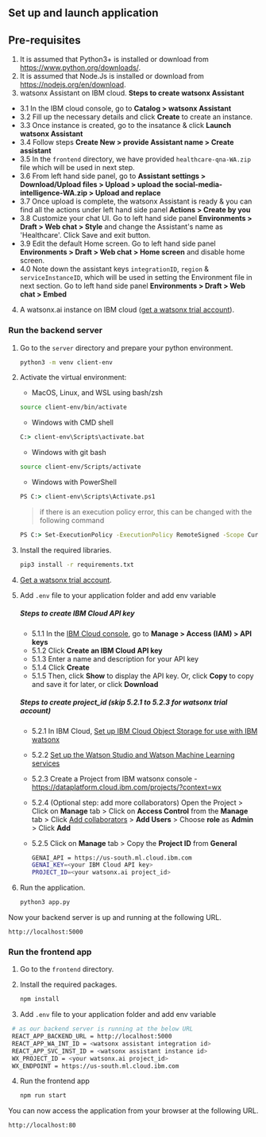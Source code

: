 ## Set up and launch application

## Pre-requisites

1. It is assumed that Python3+ is installed or download from <https://www.python.org/downloads/>.
2. It is assumed that Node.Js is installed or download from <https://nodejs.org/en/download>.
3. watsonx Assistant on IBM cloud.
   **Steps to create watsonx Assistant**

- 3.1 In the IBM cloud console, go to **Catalog > watsonx Assistant**
- 3.2 Fill up the necessary details and click **Create** to create an instance.
- 3.3 Once instance is created, go to the insatance & click **Launch watsonx Assistant**
- 3.4 Follow steps **Create New > provide Assistant name > Create assistant**
- 3.5 In the `frontend` directory, we have provided `healthcare-qna-WA.zip` file which will be used in next step.
- 3.6 From left hand side panel, go to **Assistant settings > Download/Upload files > Upload > upload the social-media-intelligence-WA.zip > Upload and replace**
- 3.7 Once upload is complete, the watsonx Assistant is ready & you can find all the actions under left hand side panel **Actions > Create by you**
- 3.8 Customize your chat UI. Go to left hand side panel **Environments > Draft > Web chat > Style** and change the Assistant's name as 'Healthcare'. Click Save and exit button.
- 3.9 Edit the default Home screen. Go to left hand side panel **Environments > Draft > Web chat > Home screen** and disable home screen.
- 4.0 Note down the assistant keys `integrationID`, `region` & `serviceInstanceID`, which will be used in setting the Environment file in next section. Go to left hand side panel **Environments > Draft > Web chat > Embed**

4. A watsonx.ai instance on IBM cloud ([get a watsonx trial account](https://dataplatform.cloud.ibm.com/registration/stepone?context=wx)).

### Run the backend server

1. Go to the `server` directory and prepare your python environment.

   ```sh
   python3 -m venv client-env
   ```

2. Activate the virtual environment:

   - MacOS, Linux, and WSL using bash/zsh

   ```sh
   source client-env/bin/activate
   ```

   - Windows with CMD shell

   ```cmd
   C:> client-env\Scripts\activate.bat
   ```

   - Windows with git bash

   ```sh
   source client-env/Scripts/activate
   ```

   - Windows with PowerShell

   ```cmd
   PS C:> client-env\Scripts\Activate.ps1
   ```

   > if there is an execution policy error, this can be changed with the following command

   ```cmd
   PS C:> Set-ExecutionPolicy -ExecutionPolicy RemoteSigned -Scope CurrentUser
   ```

3. Install the required libraries.

   ```sh
   pip3 install -r requirements.txt
   ```

4. [Get a watsonx trial account](https://dataplatform.cloud.ibm.com/registration/stepone?context=wx).

5. Add `.env` file to your application folder and add env variable

   ##### Steps to create IBM Cloud API key

   - 5.1.1 In the [IBM Cloud console](https://cloud.ibm.com/), go to **Manage > Access (IAM) > API keys**
   - 5.1.2 Click **Create an IBM Cloud API key**
   - 5.1.3 Enter a name and description for your API key
   - 5.1.4 Click **Create**
   - 5.1.5 Then, click **Show** to display the API key. Or, click **Copy** to copy and save it for later, or click **Download**

   ##### Steps to create project_id (skip 5.2.1 to 5.2.3 for watsonx trial account)

   - 5.2.1 In IBM Cloud, [Set up IBM Cloud Object Storage for use with IBM watsonx](https://dataplatform.cloud.ibm.com/docs/content/wsj/console/wdp_admin_cos.html?context=wx&audience=wdp)
   - 5.2.2 [Set up the Watson Studio and Watson Machine Learning services](https://dataplatform.cloud.ibm.com/docs/content/wsj/getting-started/set-up-ws.html?context=wx&audience=wdp)
   - 5.2.3 Create a Project from IBM watsonx console - https://dataplatform.cloud.ibm.com/projects/?context=wx
   - 5.2.4 (Optional step: add more collaborators) Open the Project > Click on **Manage** tab > Click on **Access Control** from the **Manage** tab > Click [Add collaborators](https://dataplatform.cloud.ibm.com/docs/content/wsj/getting-started/collaborate.html?context=wx&audience=wdp#add-collaborators) > **Add Users** > Choose **role** as **Admin** > Click **Add**
   - 5.2.5 Click on **Manage** tab > Copy the **Project ID** from **General**

     ```sh
     GENAI_API = https://us-south.ml.cloud.ibm.com
     GENAI_KEY=<your IBM Cloud API key>
     PROJECT_ID=<your watsonx.ai project_id>
     ```

6. Run the application.

   ```sh
   python3 app.py
   ```

Now your backend server is up and running at the following URL.

```url
http://localhost:5000
```

### Run the frontend app

1. Go to the `frontend` directory.

2. Install the required packages.

   ```sh
   npm install
   ```

3. Add `.env` file to your application folder and add env variable

```sh
 # as our backend server is running at the below URL
 REACT_APP_BACKEND_URL = http://localhost:5000
 REACT_APP_WA_INT_ID = <watsonx assistant integration id>
 REACT_APP_SVC_INST_ID = <watsonx assistant instance id>
 WX_PROJECT_ID = <your watsonx.ai project_id>
 WX_ENDPOINT = https://us-south.ml.cloud.ibm.com
```

4. Run the frontend app
   ```sh
   npm run start
   ```

You can now access the application from your browser at the following URL.

```url
http://localhost:80
```
